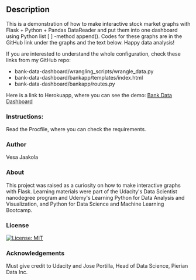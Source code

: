 ## Description


This is a demonstration of how to make interactive stock market graphs with Flask + Python + Pandas DataReader 
and put them into one dashboard using Python list [ ] -method append(). 
Codes for these graphs are in the GitHub link under the graphs and the text below. Happy data analysis!

If you are interested to understand the whole configuration, check these links from my GitHub repo: 

- bank-data-dashboard/wrangling_scripts/wrangle_data.py
- bank-data-dashboard/bankapp/templates/index.html
- bank-data-dashboard/bankapp/routes.py

Here is a link to Herokuapp, where you can see the demo:
[Bank Data Dashboard](https://bank-data-demo.herokuapp.com)

### Instructions:
Read the Procfile, where you can check the requirements.

### Author

Vesa Jaakola

### About
This project was raised as a curiosity on how to make interactive graphs with Flask. Learning materials were part of the Udacity's Data Scientist nanodegree program and Udemy's Learning Python for Data Analysis and Visualization, and Python for Data Science and Machine Learning Bootcamp.

### License
[![License: MIT](https://img.shields.io/badge/License-MIT-yellow.svg)](https://opensource.org/licenses/MIT)

### Acknowledgements
Must give credit to Udacity and Jose Portilla, Head of Data Science, Pierian Data Inc.


